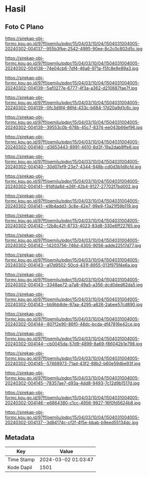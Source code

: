# Hasil

## Foto C Plano

https://sirekap-obj-formc.kpu.go.id/97ff/pemilu/pdpr/15/04/03/10/04/1504031004005-20240302-004137--955b3fbe-2542-4995-90ee-8c2c0c802d5c.jpg

https://sirekap-obj-formc.kpu.go.id/97ff/pemilu/pdpr/15/04/03/10/04/1504031004005-20240302-004138--74e04cb6-7df4-46a6-971a-f5fc8e9e89a3.jpg

https://sirekap-obj-formc.kpu.go.id/97ff/pemilu/pdpr/15/04/03/10/04/1504031004005-20240302-004139--5af0277e-6777-4f3a-a362-d210687fae7f.jpg

https://sirekap-obj-formc.kpu.go.id/97ff/pemilu/pdpr/15/04/03/10/04/1504031004005-20240302-004139--0fc3d9f4-86fd-433c-b684-17d20a9d1c6c.jpg

https://sirekap-obj-formc.kpu.go.id/97ff/pemilu/pdpr/15/04/03/10/04/1504031004005-20240302-004139--39553c0b-678b-45c7-8374-ee043b66ef96.jpg

https://sirekap-obj-formc.kpu.go.id/97ff/pemilu/pdpr/15/04/03/10/04/1504031004005-20240302-004140--d3653443-8991-4610-8d3f-19a2dab8ffe8.jpg

https://sirekap-obj-formc.kpu.go.id/97ff/pemilu/pdpr/15/04/03/10/04/1504031004005-20240302-004140--30d07ef9-23e7-4344-948b-cd0d3b1d6cfd.jpg

https://sirekap-obj-formc.kpu.go.id/97ff/pemilu/pdpr/15/04/03/10/04/1504031004005-20240302-004141--91dfda8d-e26f-42b4-9127-27702f7bd002.jpg

https://sirekap-obj-formc.kpu.go.id/97ff/pemilu/pdpr/15/04/03/10/04/1504031004005-20240302-004141--e9b4add3-3c8e-42e7-99e9-f3a21f59b119.jpg

https://sirekap-obj-formc.kpu.go.id/97ff/pemilu/pdpr/15/04/03/10/04/1504031004005-20240302-004142--12b8c42f-8733-4023-83d8-330e6ff22765.jpg

https://sirekap-obj-formc.kpu.go.id/97ff/pemilu/pdpr/15/04/03/10/04/1504031004005-20240302-004142--14203756-746d-4305-9056-adde22517d77.jpg

https://sirekap-obj-formc.kpu.go.id/97ff/pemilu/pdpr/15/04/03/10/04/1504031004005-20240302-004143--a17d9502-50cd-431f-8955-013f975f4e6a.jpg

https://sirekap-obj-formc.kpu.go.id/97ff/pemilu/pdpr/15/04/03/10/04/1504031004005-20240302-004143--3348ae72-a7a8-49a5-a356-dcd0ded62da5.jpg

https://sirekap-obj-formc.kpu.go.id/97ff/pemilu/pdpr/15/04/03/10/04/1504031004005-20240302-004143--bb9bb8de-97aa-4295-a826-2abee57cd890.jpg

https://sirekap-obj-formc.kpu.go.id/97ff/pemilu/pdpr/15/04/03/10/04/1504031004005-20240302-004144--807f2e90-86f0-48dc-bcda-df47816e42ce.jpg

https://sirekap-obj-formc.kpu.go.id/97ff/pemilu/pdpr/15/04/03/10/04/1504031004005-20240302-004144--cb0045da-57d9-4899-8a69-f86042b1e798.jpg

https://sirekap-obj-formc.kpu.go.id/97ff/pemilu/pdpr/15/04/03/10/04/1504031004005-20240302-004145--57468973-71ad-43f2-88b2-b60e59dbe93f.jpg

https://sirekap-obj-formc.kpu.go.id/97ff/pemilu/pdpr/15/04/03/10/04/1504031004005-20240302-004145--78357ae7-d93a-4dd8-9493-7c12d9b1517d.jpg

https://sirekap-obj-formc.kpu.go.id/97ff/pemilu/pdpr/15/04/03/10/04/1504031004005-20240302-004146--e6864380-c1cc-4956-9927-16f0fd5624b8.jpg

https://sirekap-obj-formc.kpu.go.id/97ff/pemilu/pdpr/15/04/03/10/04/1504031004005-20240302-004137--3d84174c-cf2f-4f5e-bbab-b9eed55134dc.jpg


## Metadata

| Key        | Value               |
| ---------- | ------------------- |
| Time Stamp | 2024-03-02 01:03:47 |
| Kode Dapil | 1501                |



